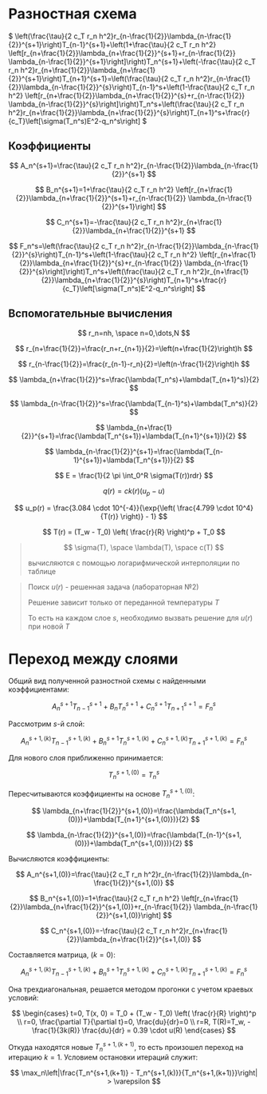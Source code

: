# Разностная схема

$
\left(\frac{\tau}{2 c_T r_n h^2}r_{n-\frac{1}{2}}\lambda_{n-\frac{1}{2}}^{s+1}\right)T_{n-1}^{s+1}+\left(1+\frac{\tau}{2 c_T r_n h^2} \left[r_{n+\frac{1}{2}}\lambda_{n+\frac{1}{2}}^{s+1}+r_{n-\frac{1}{2}} \lambda_{n-\frac{1}{2}}^{s+1}\right]\right)T_n^{s+1}+\left(-\frac{\tau}{2 c_T r_n h^2}r_{n+\frac{1}{2}}\lambda_{n+\frac{1}{2}}^{s+1}\right)T_{n+1}^{s+1}=\left(\frac{\tau}{2 c_T r_n h^2}r_{n-\frac{1}{2}}\lambda_{n-\frac{1}{2}}^{s}\right)T_{n-1}^s+\left(1-\frac{\tau}{2 c_T r_n h^2} \left[r_{n+\frac{1}{2}}\lambda_{n+\frac{1}{2}}^{s}+r_{n-\frac{1}{2}} \lambda_{n-\frac{1}{2}}^{s}\right]\right)T_n^s+\left(\frac{\tau}{2 c_T r_n h^2}r_{n+\frac{1}{2}}\lambda_{n+\frac{1}{2}}^{s}\right)T_{n+1}^s+\frac{r}{c_T}\left[\sigma(T_n^s)E^2-q_n^s\right]
$

## Коэффициенты

$$
A_n^{s+1}=\frac{\tau}{2 c_T r_n h^2}r_{n-\frac{1}{2}}\lambda_{n-\frac{1}{2}}^{s+1}
$$

$$
B_n^{s+1}=1+\frac{\tau}{2 c_T r_n h^2} \left[r_{n+\frac{1}{2}}\lambda_{n+\frac{1}{2}}^{s+1}+r_{n-\frac{1}{2}} \lambda_{n-\frac{1}{2}}^{s+1}\right]
$$

$$
C_n^{s+1}=-\frac{\tau}{2 c_T r_n h^2}r_{n+\frac{1}{2}}\lambda_{n+\frac{1}{2}}^{s+1}
$$

$$
F_n^s=\left(\frac{\tau}{2 c_T r_n h^2}r_{n-\frac{1}{2}}\lambda_{n-\frac{1}{2}}^{s}\right)T_{n-1}^s+\left(1-\frac{\tau}{2 c_T r_n h^2} \left[r_{n+\frac{1}{2}}\lambda_{n+\frac{1}{2}}^{s}+r_{n-\frac{1}{2}} \lambda_{n-\frac{1}{2}}^{s}\right]\right)T_n^s+\left(\frac{\tau}{2 c_T r_n h^2}r_{n+\frac{1}{2}}\lambda_{n+\frac{1}{2}}^{s}\right)T_{n+1}^s+\frac{r}{c_T}\left[\sigma(T_n^s)E^2-q_n^s\right]
$$

## Вспомогательные вычисления

$$
r_n=nh, \space n=0,\dots,N
$$

$$
r_{n+\frac{1}{2}}=\frac{r_n+r_{n+1}}{2}=\left(n+\frac{1}{2}\right)h
$$

$$
r_{n-\frac{1}{2}}=\frac{r_{n-1}-r_n}{2}=\left(n-\frac{1}{2}\right)h
$$

$$
\lambda_{n+\frac{1}{2}}^s=\frac{\lambda(T_n^s)+\lambda(T_{n+1}^s)}{2}
$$

$$
\lambda_{n-\frac{1}{2}}^s=\frac{\lambda(T_{n-1}^s)+\lambda(T_n^s)}{2}
$$

$$
\lambda_{n+\frac{1}{2}}^{s+1}=\frac{\lambda(T_n^{s+1})+\lambda(T_{n+1}^{s+1})}{2}
$$

$$
\lambda_{n-\frac{1}{2}}^{s+1}=\frac{\lambda(T_{n-1}^{s+1})+\lambda(T_n^{s+1})}{2}
$$

$$
E = \frac{1}{2 \pi \int_0^R \sigma(T(r))rdr}
$$

$$
q(r) = ck(r)(u_p - u)
$$

$$
u_p(r) = \frac{3.084 \cdot 10^{-4}}{\exp{\left( \frac{4.799 \cdot 10^4}{T(r)} \right)} - 1}
$$

$$
T(r) = (T_w - T_0) \left( \frac{r}{R} \right)^p + T_0
$$

> $$
> \sigma(T), \space \lambda(T), \space c(T)
> $$
>
> вычисляются с помощью логарифмической интерполяции по таблице

> Поиск $u(r)$ - решенная задача (лабораторная №2)
>
> Решение зависит только от переданной температуры $T$
>
> То есть на каждом слое $s$, необходимо вызвать решение для $u(r)$ при новой $Т$

# Переход между слоями

Общий вид полученной разностной схемы с найденными коэффициентами:

$$
A_n^{s+1}T_{n-1}^{s+1}+B_n^{}T_n^{s+1}+C_n^{s+1}T_{n+1}^{s+1}=F_n^s
$$

Рассмотрим $s$-й слой:

$$
A_n^{s+1,(k)}T_{n-1}^{s+1,(k)}+B_n^{s+1}T_n^{s+1,(k)}+C_n^{s+1,(k)}T_{n+1}^{s+1,(k)}=F_n^s
$$

Для нового слоя приближенно принимается:

$$
T_n^{s+1,(0)}=T_n^s
$$

Пересчитываются коэффициенты на основе $T_n^{s+1,(0)}$:

$$
\lambda_{n+\frac{1}{2}}^{s+1,(0)}=\frac{\lambda(T_n^{s+1,(0)})+\lambda(T_{n+1}^{s+1,(0)})}{2}
$$

$$
\lambda_{n-\frac{1}{2}}^{s+1,(0)}=\frac{\lambda(T_{n-1}^{s+1,(0)})+\lambda(T_n^{s+1,(0)})}{2}
$$

Вычисляются коэффициенты:

$$
A_n^{s+1,(0)}=\frac{\tau}{2 c_T r_n h^2}r_{n-\frac{1}{2}}\lambda_{n-\frac{1}{2}}^{s+1,(0)}
$$

$$
B_n^{s+1,(0)}=1+\frac{\tau}{2 c_T r_n h^2} \left[r_{n+\frac{1}{2}}\lambda_{n+\frac{1}{2}}^{s+1,(0)}+r_{n-\frac{1}{2}} \lambda_{n-\frac{1}{2}}^{s+1,(0)}\right]
$$

$$
C_n^{s+1,(0)}=-\frac{\tau}{2 c_T r_n h^2}r_{n+\frac{1}{2}}\lambda_{n+\frac{1}{2}}^{s+1,(0)}
$$

Составляется матрица, $(k=0)$:

$$
A_n^{s+1,(k)}T_{n-1}^{s+1,(k)}+B_n^{s+1}T_n^{s+1,(k)}+C_n^{s+1,(k)}T_{n+1}^{s+1,(k)}=F_n^s
$$

Она трехдиагональная, решается методом прогонки с учетом краевых условий:

$$
\begin{cases}
    t=0, T(x, 0) = T_0 + (T_w - T_0) \left( \frac{r}{R} \right)^p \\
    r=0, \frac{\partial T}{\partial t}=0, \frac{du}{dr}=0 \\
    r=R, T(R)=T_w, -\frac{1}{3k(R)} \frac{du}{dr} = 0.39 \cdot u(R)
\end{cases}
$$

Откуда находятся новые $T_n^{s+1,(k+1)}$, то есть произошел переход на итерацию $k=1$. Условием остановки итераций служит:

$$
\max_n\left|\frac{T_n^{s+1,(k+1)} - T_n^{s+1,(k)}}{T_n^{s+1,(k+1)}}\right| > \varepsilon
$$